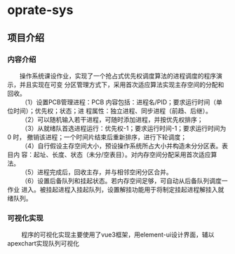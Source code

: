 # oprate-sys

## 项目介绍
### 内容介绍
   &emsp;&emsp;操作系统课设作业，实现了一个抢占式优先权调度算法的进程调度的程序演示，并且实现在可变
分区管理方式下，采用首次适应算法实现主存空间的分配和回收。<br>
   &emsp;&emsp; （1）设置PCB管理进程：PCB 内容包括：进程名/PID；要求运行时间（单位时间）；优先权；状态；进
程属性：独立进程、同步进程（前趋、后继）。<br>
   &emsp;&emsp; （2）可以随机输入若干进程，可随时添加进程，并按优先权排序；<br>
   &emsp;&emsp; （3）从就绪队首选进程运行：优先权-1；要求运行时间-1；要求运行时间为 0 时，
撤销该进程；一个时间片结束后重新排序，进行下轮调度；<br>
   &emsp;&emsp; （4）自行假设主存空间大小，预设操作系统所占大小并构造未分分区表。表目内
容：起址、长度、状态（未分/空表目）。对内存空间分配采用首次适应算法。<br>
   &emsp;&emsp; （5）进程完成后，回收主存，并与相邻空闲分区合并。<br>
   &emsp;&emsp; （6）设置后备队列和挂起状态。若内存空间足够，可自动从后备队列调度一作业
进入。被挂起进程入挂起队列，设置解挂功能用于将制定挂起进程解挂入就绪队列。

### 可视化实现
   &emsp;&emsp; 程序的可视化实现主要使用了vue3框架，用element-ui设计界面，辅以apexchart实现队列可视化


